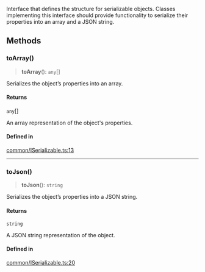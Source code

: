 Interface that defines the structure for serializable objects.
Classes implementing this interface should provide functionality
to serialize their properties into an array and a JSON string.

## Methods

### toArray()

> **toArray**(): `any`[]

Serializes the object’s properties into an array.

#### Returns

`any`[]

An array representation of the object's properties.

#### Defined in

[common/ISerializable.ts:13](https://github.com/avolutions/canvas-painter/blob/main/src/common/ISerializable.ts#L13)

***

### toJson()

> **toJson**(): `string`

Serializes the object’s properties into a JSON string.

#### Returns

`string`

A JSON string representation of the object.

#### Defined in

[common/ISerializable.ts:20](https://github.com/avolutions/canvas-painter/blob/main/src/common/ISerializable.ts#L20)
